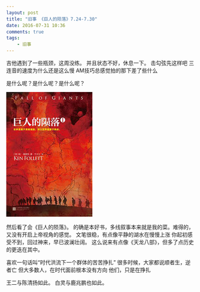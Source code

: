 ```yaml
---
layout: post
title: "旧事 《巨人的陨落》7.24-7.30"
date: 2016-07-31 10:36
comments: true
tags: 
	- 旧事
---
```

吉他遇到了一些瓶颈，这周没练。
并且状态不好，休息一下。
击勾弦先这样吧
三连音的速度为什么还是这么慢
AM技巧总感觉拍的那下差了些什么

是什么呢？是什么呢？是什么呢？

![](/assets/blogImg/diary-4.jpg) 

然后看了会《巨人的陨落》。
的确是本好书，多线叙事本来就是我的菜。难得的，又没有开启上帝视角的感觉。
文笔很稳，有点像平静的湖水在慢慢上涨
你起初感受不到，回过神来，早已波澜壮阔。
这么说来有点像《天龙八部》，但多了点历史的更迭在其中。

喜欢一句话叫“时代洪流下一个群体的苦苦挣扎”
很多时候，大家都说顺者生，逆者亡
但大多数人，在时代面前根本没有方向
他们，只是在挣扎

王二与陈清扬如此。
白灵与鹿兆鹏也如此。




